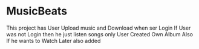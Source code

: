# MusicBeats

This project has User Upload music and Download when ser Login
If User was not Login then he just listen songs only 
User Created Own Album Also 
If he wants to Watch Later also added
